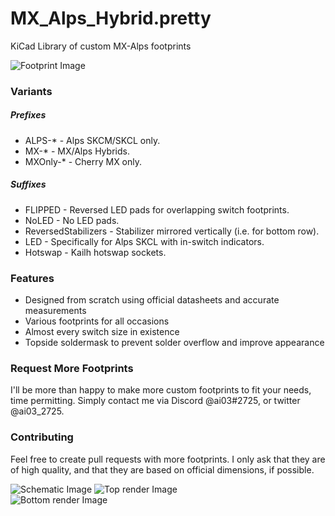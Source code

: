 # MX_Alps_Hybrid.pretty
KiCad Library of custom MX-Alps footprints

![Footprint Image](https://raw.githubusercontent.com/ai03-2725/MX_Alps_Hybrid.pretty/master/Screenshots/Footprint.png)  

### Variants

##### Prefixes
* ALPS-* - Alps SKCM/SKCL only.
* MX-* - MX/Alps Hybrids.
* MXOnly-* - Cherry MX only.

##### Suffixes
* FLIPPED - Reversed LED pads for overlapping switch footprints.
* NoLED - No LED pads.
* ReversedStabilizers - Stabilizer mirrored vertically (i.e. for bottom row).
* LED - Specifically for Alps SKCL with in-switch indicators.
* Hotswap - Kailh hotswap sockets.

### Features
 * Designed from scratch using official datasheets and accurate measurements
 * Various footprints for all occasions
 * Almost every switch size in existence
 * Topside soldermask to prevent solder overflow and improve appearance

### Request More Footprints
I'll be more than happy to make more custom footprints to fit your needs, time permitting.
Simply contact me via Discord @ai03#2725, or twitter @ai03_2725.

### Contributing
Feel free to create pull requests with more footprints. I only ask that they are of high quality, and that they are based on official dimensions, if possible.

![Schematic Image](https://raw.githubusercontent.com/ai03-2725/MX_Alps_Hybrid.pretty/master/Screenshots/Schematic.png) 
![Top render Image](https://raw.githubusercontent.com/ai03-2725/MX_Alps_Hybrid.pretty/master/Screenshots/Render-Topside.png)  
![Bottom render Image](https://raw.githubusercontent.com/ai03-2725/MX_Alps_Hybrid.pretty/master/Screenshots/Render-Bottomside.png)  
